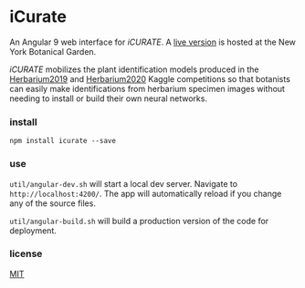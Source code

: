 # iCurate
An Angular 9 web interface for *iCURATE*. A [live version](https://www.nybg.org/files/scientists/dlittle/icurate/) is hosted at the New York Botanical Garden.

*iCURATE* mobilizes the plant identification models produced in the [Herbarium2019](https://www.kaggle.com/c/herbarium-2019-fgvc6) and [Herbarium2020](https://www.kaggle.com/c/herbarium-2020-fgvc7) Kaggle competitions so that botanists can easily make identifications from herbarium specimen images without needing to install or build their own neural networks.

### install
`npm install icurate --save`

### use
`util/angular-dev.sh` will start a local dev server. Navigate to `http://localhost:4200/`. The app will automatically reload if you change any of the source files.

`util/angular-build.sh` will build a production version of the code for deployment.

### license
[MIT](https://github.com/dpl10/icurate/blob/master/LICENSE)
